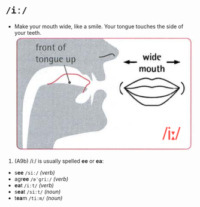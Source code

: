# `/iː/`
- Make your mouth wide, like a smile. Your tongue touches the side of your teeth.  
![iː](https://raw.githubusercontent.com/thanhduongvs/ipa/main/images/01_nguyen-am-iː.png)

1. (A9b) /iː/ is usually spelled **ee** or **ea**:
- s**ee** `/siː/` *(verb)*
- agr**ee** `/əˈɡriː/` *(verb)*
- **ea**t `/iːt/` *(verb)*
- s**ea**t `/siːt/` *(noun)*
- t**ea**m `/tiːm/` *(noun)*